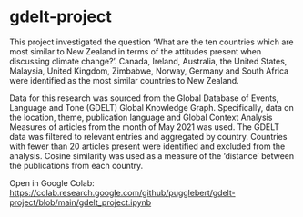 # gdelt-project

This project investigated the question ‘What are the ten countries which are most similar to New Zealand in terms of the attitudes present when discussing climate change?’. Canada, Ireland, Australia, the United States, Malaysia, United Kingdom, Zimbabwe, Norway, Germany and South Africa were identified as the most similar countries to New Zealand. 

Data for this research was sourced from the Global Database of Events, Language and Tone (GDELT) Global Knowledge Graph. Specifically, data on the location, theme, publication language and Global Context Analysis Measures of articles from the month of May 2021 was used. The GDELT data was filtered to relevant entries and aggregated by country. Countries with fewer than 20 articles present were identified and excluded from the analysis. Cosine similarity was used as a measure of the ‘distance’ between the publications from each country.

Open in Google Colab: https://colab.research.google.com/github/pugglebert/gdelt-project/blob/main/gdelt_project.ipynb
